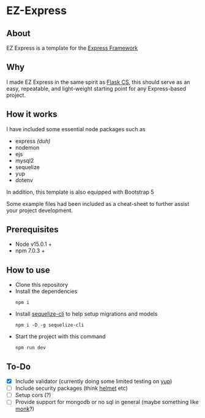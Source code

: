 # EZ-Express

## About

EZ Express is a template for the [Express Framework](https://expressjs.com/)

## Why

I made EZ Express in the same spirit as [Flask CS](https://github.com/deXOR0/Flask-CS), this should serve as an easy, repeatable, and light-weight starting point for any Express-based project.

## How it works

I have included some essential node packages such as

- express _(duh)_
- nodemon
- ejs
- mysql2
- sequelize
- yup
- dotenv

In addition, this template is also equipped with Bootstrap 5

Some example files had been included as a cheat-sheet to further assist your project development.

## Prerequisites

- Node v15.0.1 +
- npm 7.0.3 +

## How to use

- Clone this repository
- Install the dependencies
  ```
  npm i
  ```
- Install [sequelize-cli](https://www.npmjs.com/package/sequelize-cli) to help setup migrations and models
  ```
  npm i -D -g sequelize-cli
  ```
- Start the project with this command
  ```
  npm run dev
  ```

## To-Do

- [x] Include validator (currently doing some limited testing on [yup](https://www.npmjs.com/package/yup))
- [ ] Include security packages (think [helmet](https://www.npmjs.com/package/helmet) etc)
- [ ] Setup cors (?)
- [ ] Provide support for mongodb or no sql in general (maybe something like [monk](https://www.npmjs.com/package/monk)?)
